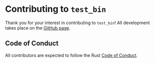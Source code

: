 # Contributing to `test_bin`

Thank you for your interest in contributing to `test_bin`! All development takes
place on the [GitHub page](https://github.com/MichaelMcDonnell/test_bin).

## Code of Conduct

All contributors are expected to follow the Rust [Code of Conduct](https://www.rust-lang.org/policies/code-of-conduct).
